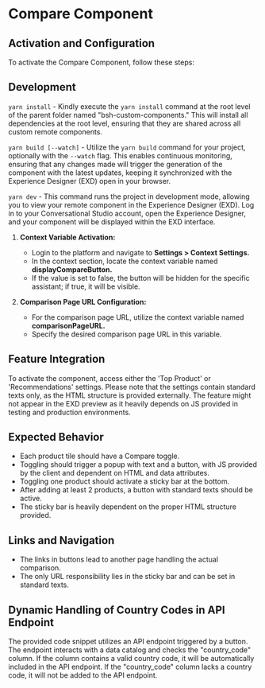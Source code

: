 # Compare Component

## Activation and Configuration

To activate the Compare Component, follow these steps:

## Development

`yarn install` - Kindly execute the `yarn install` command at the root level of the parent folder named "bsh-custom-components." This will install all dependencies at the root level, ensuring that they are shared across all custom remote components.

`yarn build [--watch]` - Utilize the `yarn build` command for your project, optionally with the `--watch` flag. This enables continuous monitoring, ensuring that any changes made will trigger the generation of the component with the latest updates, keeping it synchronized with the Experience Designer (EXD) open in your browser.

`yarn dev` - This command runs the project in development mode, allowing you to view your remote component in the Experience Designer (EXD). Log in to your Conversational Studio account, open the Experience Designer, and your component will be displayed within the EXD interface.

1. **Context Variable Activation:**
   - Login to the platform and navigate to **Settings > Context Settings.**
   - In the context section, locate the context variable named **displayCompareButton.**
   - If the value is set to false, the button will be hidden for the specific assistant; if true, it will be visible.

2. **Comparison Page URL Configuration:**
   - For the comparison page URL, utilize the context variable named **comparisonPageURL.**
   - Specify the desired comparison page URL in this variable.

## Feature Integration

To activate the component, access either the 'Top Product' or 'Recommendations' settings. Please note that the settings contain standard texts only, as the HTML structure is provided externally. The feature might not appear in the EXD preview as it heavily depends on JS provided in testing and production environments.

## Expected Behavior

- Each product tile should have a Compare toggle.
- Toggling should trigger a popup with text and a button, with JS provided by the client and dependent on HTML and data attributes.
- Toggling one product should activate a sticky bar at the bottom.
- After adding at least 2 products, a button with standard texts should be active.
- The sticky bar is heavily dependent on the proper HTML structure provided.

## Links and Navigation

- The links in buttons lead to another page handling the actual comparison.
- The only URL responsibility lies in the sticky bar and can be set in standard texts.

## Dynamic Handling of Country Codes in API Endpoint

The provided code snippet utilizes an API endpoint triggered by a button. The endpoint interacts with a data catalog and checks the "country_code" column. If the column contains a valid country code, it will be automatically included in the API endpoint. If the "country_code" column lacks a country code, it will not be added to the API endpoint.